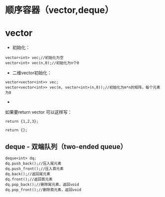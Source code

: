 # 顺序容器（vector,deque）

# vector

- 初始化：

```
vector<int> vec;//初始化为空
vector<int> vec(n,0);//初始化为n个0
```

- 二维vector初始化：

```
vector<vector<int>> vec;
vector<vector<int>> vec(m, vector<int>(n,0));//初始化为m*n的矩阵，每个元素为0
```

- 

如果要return vector 可以这样写：

`return {1,2,3};`

`return {};`



## deque - 双端队列（two-ended queue）

```
deque<int> dq;
dq.push_back();//压入尾元素
dq.push_front();//压入首元素
dq.back();//返回尾元素
dq.front();//返回首元素
dq.pop_back();//删除尾元素，返回void
dq.pop_front();//删除首元素，返回void
```

